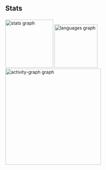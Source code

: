 <h2 align="left">Stats</h2>

###

<div align="left">
  <img src="https://github-readme-stats.vercel.app/api?username=od4nn&hide_title=false&hide_rank=false&show_icons=true&include_all_commits=true&count_private=true&disable_animations=false&theme=gotham&locale=en&hide_border=false&order=1" height="150" alt="stats graph"  />
  <img src="https://github-readme-stats.vercel.app/api/top-langs?username=od4nn&locale=en&hide_title=false&layout=compact&card_width=320&langs_count=5&theme=gotham&hide_border=false&order=2" height="135" alt="languages graph"  />
  <img src="https://github-readme-activity-graph.vercel.app/graph?username=od4nn&radius=16&theme=gotham&area=true&order=5" height="300" alt="activity-graph graph"  />
</div>

###


